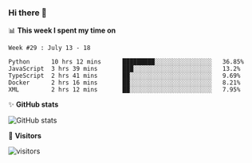 ### Hi there 👋

<!--
**nodejh/nodejh** is a ✨ _special_ ✨ repository because its `README.md` (this file) appears on your GitHub profile.

Here are some ideas to get you started:

- 🔭 I’m currently working on ...
- 🌱 I’m currently learning ...
- 👯 I’m looking to collaborate on ...
- 🤔 I’m looking for help with ...
- 💬 Ask me about ...
- 📫 How to reach me: ...
- 😄 Pronouns: ...
- ⚡ Fun fact: ...
-->


📊 **This week I spent my time on**

<!--START_SECTION:waka-->
```text
Week #29 : July 13 - 18

Python      10 hrs 12 mins      █████████░░░░░░░░░░░░░░░░   36.85% 
JavaScript  3 hrs 39 mins       ███░░░░░░░░░░░░░░░░░░░░░░   13.2% 
TypeScript  2 hrs 41 mins       ██░░░░░░░░░░░░░░░░░░░░░░░   9.69% 
Docker      2 hrs 16 mins       ██░░░░░░░░░░░░░░░░░░░░░░░   8.21% 
XML         2 hrs 12 mins       ██░░░░░░░░░░░░░░░░░░░░░░░   7.95%
```
<!--END_SECTION:waka-->

:sparkles: **GitHub stats**


 ![GitHub stats](https://github-readme-stats.vercel.app/api?username=nodejh&show_icons=true) 
 

:traffic_light: **Visitors**

![visitors](https://visitor-badge.glitch.me/badge?page_id=nodejh.nodejh)
